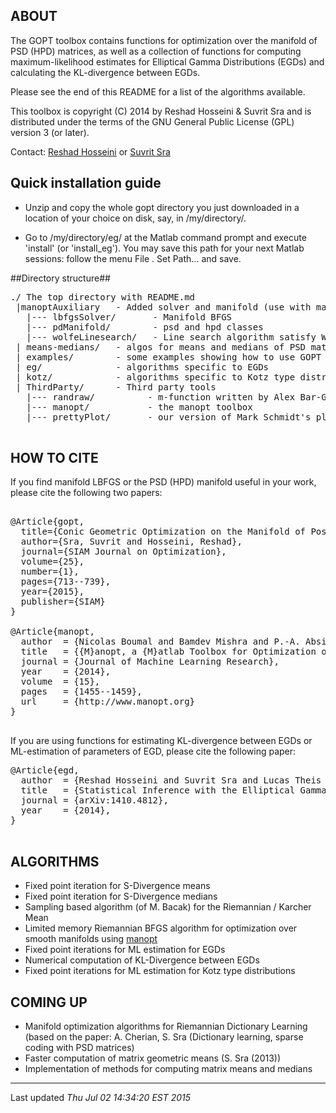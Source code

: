 ## ABOUT ##

The GOPT toolbox contains functions for optimization over the manifold of PSD (HPD) matrices, as well as a collection of functions for computing maximum-likelihood estimates for Elliptical Gamma Distributions (EGDs) and calculating the KL-divergence between EGDs.

Please see the end of this README for a list of the algorithms available.

This toolbox is copyright (C) 2014 by Reshad Hosseini & Suvrit Sra and is distributed under the terms of the GNU General Public License (GPL) version 3 (or later).

Contact: [Reshad Hosseini](mailto:reshad.hosseini@ut.ac.ir) or  [Suvrit Sra](mailto:suvrit@mit.edu)


## Quick installation guide ##

* Unzip and copy the whole gopt directory you just downloaded in a location of your choice on disk, say, in /my/directory/.

* Go to /my/directory/eg/ at the Matlab command prompt and execute 'install' (or 'install_eg'). You may save this path for your next Matlab sessions: follow the menu File . Set Path... and save.


##Directory structure##

<pre>
./ The top directory with README.md
 |manoptAuxiliary   - Added solver and manifold (use with manopt)
   |--- lbfgsSolver/       - Manifold BFGS
   |--- pdManifold/        - psd and hpd classes 
   |--- wolfeLinesearch/   - Line search algorithm satisfy Wolfe conditions
 | means-medians/   - algos for means and medians of PSD matrices
 | examples/        - some examples showing how to use GOPT
 | eg/              - algorithms specific to EGDs
 | kotz/            - algorithms specific to Kotz type distributions
 | ThirdParty/      - Third party tools
   |--- randraw/          - m-function written by Alex Bar-Guy
   |--- manopt/           - the manopt toolbox
   |--- prettyPlot/       - our version of Mark Schmidt's plot tools

</pre>
## HOW TO CITE ##

If you find manifold LBFGS or the PSD (HPD) manifold useful in your work, please cite the following two papers:

<pre>

@Article{gopt,
  title={Conic Geometric Optimization on the Manifold of Positive Definite Matrices},
  author={Sra, Suvrit and Hosseini, Reshad},
  journal={SIAM Journal on Optimization},
  volume={25},
  number={1},
  pages={713--739},
  year={2015},
  publisher={SIAM}
}

@Article{manopt,
  author  = {Nicolas Boumal and Bamdev Mishra and P.-A. Absil and Rodolphe Sepulchre},
  title   = {{M}anopt, a {M}atlab Toolbox for Optimization on Manifolds},
  journal = {Journal of Machine Learning Research},
  year    = {2014},
  volume  = {15},
  pages   = {1455--1459},
  url     = {http://www.manopt.org}
}

</pre>

If you are using functions for estimating KL-divergence between EGDs or ML-estimation of parameters of EGD, please cite the following paper:

<pre>
@Article{egd,
  author  = {Reshad Hosseini and Suvrit Sra and Lucas Theis and Matthias Bethge},
  title   = {Statistical Inference with the Elliptical Gamma Distribution},
  journal = {arXiv:1410.4812},
  year    = {2014},
}

</pre>


## ALGORITHMS ##

- Fixed point iteration for S-Divergence means
- Fixed point iteration for S-Divergence medians
- Sampling based algorithm (of M. Bacak) for the Riemannian / Karcher Mean
- Limited memory Riemannian BFGS algorithm for optimization over smooth manifolds using [manopt](http://manopt.org)
- Fixed point iterations for ML estimation for EGDs
- Numerical computation of KL-Divergence between EGDs
- Fixed point iterations for ML estimation for Kotz type distributions


## COMING UP ##

- Manifold optimization algorithms for Riemannian Dictionary Learning (based on the paper: A. Cherian, S. Sra (Dictionary learning, sparse coding with PSD matrices)
- Faster computation of matrix geometric means (S. Sra (2013))
- Implementation of methods for computing matrix means and medians


-------------------------------------------------------------------------------

Last updated *Thu Jul 02 14:34:20 EST 2015*

